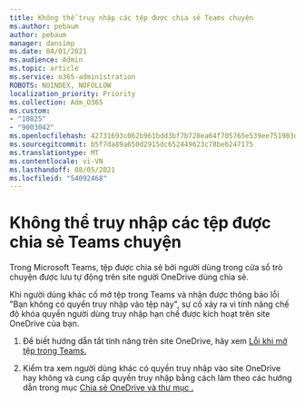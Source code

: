```yaml
---
title: Không thể truy nhập các tệp được chia sẻ Teams chuyện
ms.author: pebaum
author: pebaum
manager: dansimp
ms.date: 04/01/2021
ms.audience: Admin
ms.topic: article
ms.service: o365-administration
ROBOTS: NOINDEX, NOFOLLOW
localization_priority: Priority
ms.collection: Adm_O365
ms.custom:
- "10825"
- "9003042"
ms.openlocfilehash: 42731693c062b961bdd3bf7b728ea64f705765e539ee751903dd57f263d11ae0
ms.sourcegitcommit: b5f7da89a650d2915dc652449623c78be6247175
ms.translationtype: MT
ms.contentlocale: vi-VN
ms.lasthandoff: 08/05/2021
ms.locfileid: "54092468"
---
```

# <a name="unable-to-access-files-shared-in-teams-chat"></a>Không thể truy nhập các tệp được chia sẻ Teams chuyện

Trong Microsoft Teams, tệp được chia sẻ bởi người dùng trong cửa sổ trò chuyện được lưu tự động trên site người OneDrive dùng chia sẻ.

Khi người dùng khác cố mở tệp trong Teams và nhận được thông báo lỗi "Bạn không có quyền truy nhập vào tệp này", sự cố xảy ra vì tính năng chế độ khóa quyền người dùng truy nhập hạn chế được kích hoạt trên site OneDrive của bạn.

1. Để biết hướng dẫn tắt tính năng trên site OneDrive, hãy xem [Lỗi khi mở tệp trong Teams.](https://go.microsoft.com/fwlink/?linkid=2155733)

1. Kiểm tra xem người dùng khác có quyền truy nhập vào site OneDrive hay không và cung cấp quyền truy nhập bằng cách làm theo các hướng dẫn trong mục [Chia sẻ OneDrive và thư mục .](https://go.microsoft.com/fwlink/?linkid=2156017)